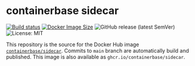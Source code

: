 # containerbase sidecar

[![Build status](https://github.com/containerbase/sidecar/actions/workflows/build.yml/badge.svg)](https://github.com/containerbase/sidecar/actions/workflows/build.yml?query=branch%3Amain)
[![Docker Image Size](https://badgen.net/docker/size/containerbase/sidecar/latest)](https://hub.docker.com/r/containerbase/sidecar)
![GitHub release (latest SemVer)](https://img.shields.io/github/v/release/containerbase/sidecar)
![License: MIT](https://img.shields.io/github/license/containerbase/erlang-prebuild)

This repository is the source for the Docker Hub image [`containerbase/sidecar`](https://hub.docker.com/r/containerbase/sidecar).
Commits to `main` branch are automatically build and published.
This image is also available as `ghcr.io/containerbase/sidecar`.
